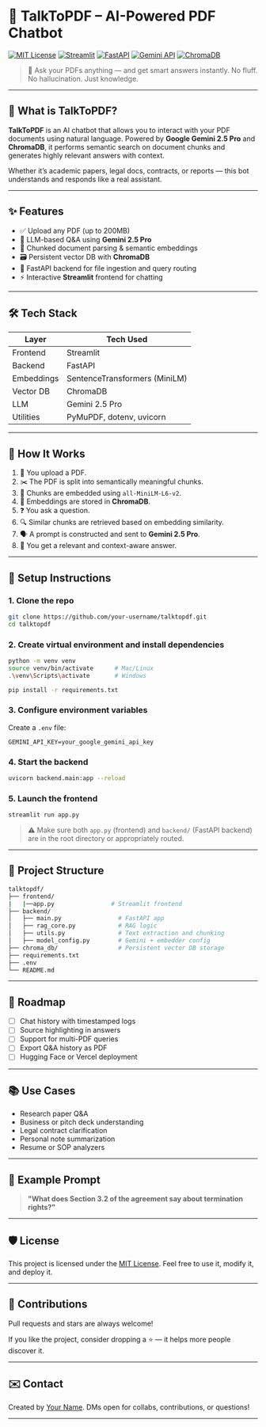 # 🧠 TalkToPDF – AI-Powered PDF Chatbot

[![MIT License](https://img.shields.io/badge/license-MIT-blue.svg)](LICENSE)
[![Streamlit](https://img.shields.io/badge/Frontend-Streamlit-orange)](https://streamlit.io/)
[![FastAPI](https://img.shields.io/badge/Backend-FastAPI-005571)](https://fastapi.tiangolo.com/)
[![Gemini API](https://img.shields.io/badge/LLM-Gemini%202.5%20Pro-34a853)](https://ai.google.dev/)
[![ChromaDB](https://img.shields.io/badge/VectorDB-ChromaDB-purple)](https://www.trychroma.com/)

> 💬 Ask your PDFs anything — and get smart answers instantly. No fluff. No hallucination. Just knowledge.

---

## 📌 What is TalkToPDF?

**TalkToPDF** is an AI chatbot that allows you to interact with your PDF documents using natural language. Powered by **Google Gemini 2.5 Pro** and **ChromaDB**, it performs semantic search on document chunks and generates highly relevant answers with context.

Whether it’s academic papers, legal docs, contracts, or reports — this bot understands and responds like a real assistant.

---

## ✨ Features

- ✅ Upload any PDF (up to 200MB)
- 🧠 LLM-based Q&A using **Gemini 2.5 Pro**
- 🧩 Chunked document parsing & semantic embeddings
- 🗃️ Persistent vector DB with **ChromaDB**
- 🚀 FastAPI backend for file ingestion and query routing
- ⚡ Interactive **Streamlit** frontend for chatting

---

## 🛠️ Tech Stack

| Layer        | Tech Used                         |
|--------------|----------------------------------|
| Frontend     | Streamlit                        |
| Backend      | FastAPI                          |
| Embeddings   | SentenceTransformers (MiniLM)    |
| Vector DB    | ChromaDB                         |
| LLM          | Gemini 2.5 Pro                   |
| Utilities    | PyMuPDF, dotenv, uvicorn         |

---

## 🧪 How It Works

1. 📄 You upload a PDF.
2. ✂️ The PDF is split into semantically meaningful chunks.
3. 🧬 Chunks are embedded using `all-MiniLM-L6-v2`.
4. 🧠 Embeddings are stored in **ChromaDB**.
5. ❓ You ask a question.
6. 🔍 Similar chunks are retrieved based on embedding similarity.
7. 🗣️ A prompt is constructed and sent to **Gemini 2.5 Pro**.
8. 🤖 You get a relevant and context-aware answer.

---

## 🔧 Setup Instructions

### 1. Clone the repo

```bash
git clone https://github.com/your-username/talktopdf.git
cd talktopdf
````

### 2. Create virtual environment and install dependencies

```bash
python -m venv venv
source venv/bin/activate      # Mac/Linux
.\venv\Scripts\activate       # Windows

pip install -r requirements.txt
```

### 3. Configure environment variables

Create a `.env` file:

```env
GEMINI_API_KEY=your_google_gemini_api_key
```

### 4. Start the backend

```bash
uvicorn backend.main:app --reload
```

### 5. Launch the frontend

```bash
streamlit run app.py
```

> ⚠️ Make sure both `app.py` (frontend) and `backend/` (FastAPI backend) are in the root directory or appropriately routed.

---

## 📁 Project Structure

```bash
talktopdf/
├── frontend/
|   |──app.py                # Streamlit frontend
├── backend/
│   ├── main.py                # FastAPI app
│   ├── rag_core.py            # RAG logic
│   ├── utils.py               # Text extraction and chunking
│   ├── model_config.py        # Gemini + embedder config
├── chroma_db/                 # Persistent vector DB storage
├── requirements.txt
├── .env
└── README.md
```

---

## 🚀 Roadmap

* [ ] Chat history with timestamped logs
* [ ] Source highlighting in answers
* [ ] Support for multi-PDF queries
* [ ] Export Q\&A history as PDF
* [ ] Hugging Face or Vercel deployment

---

## 📚 Use Cases

* Research paper Q\&A
* Business or pitch deck understanding
* Legal contract clarification
* Personal note summarization
* Resume or SOP analyzers

---

## 🧠 Example Prompt

> **"What does Section 3.2 of the agreement say about termination rights?"**

---

## 🛡️ License

This project is licensed under the [MIT License](LICENSE). Feel free to use it, modify it, and deploy it.

---

## 🙌 Contributions

Pull requests and stars are always welcome!

If you like the project, consider dropping a ⭐ — it helps more people discover it.

---

## ✉️ Contact

Created by [Your Name](https://github.com/your-username).
DMs open for collabs, contributions, or questions!

---

```


